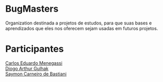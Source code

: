 # BugMasters

Organization destinada a projetos de estudos, para que suas bases e aprendizados que eles nos oferecem sejam usadas em
futuros projetos.

# Participantes

<a href='https://github.com/CarlosEM007'>Carlos Eduardo Menegassi</a>
<br> 
<a href='https://github.com/Kadjow'>Diogo Arthur Gulhak</a>
<br> 
<a href='https://github.com/Saymon-De-Bastiani'>Saymon Carneiro de Bastiani</a>
